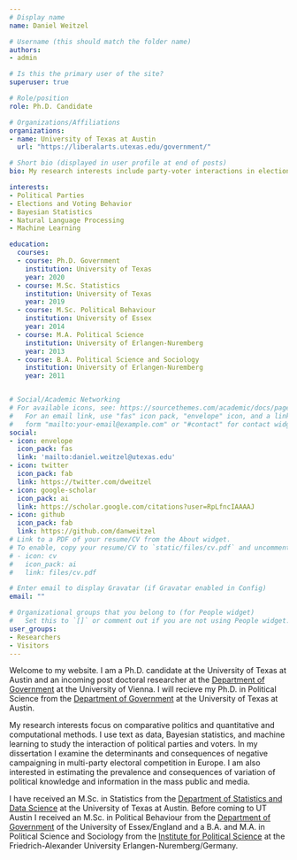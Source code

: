 ```yaml
---
# Display name
name: Daniel Weitzel

# Username (this should match the folder name)
authors:
- admin

# Is this the primary user of the site?
superuser: true

# Role/position
role: Ph.D. Candidate

# Organizations/Affiliations
organizations:
- name: University of Texas at Austin
  url: "https://liberalarts.utexas.edu/government/"

# Short bio (displayed in user profile at end of posts)
bio: My research interests include party-voter interactions in elections and quantitative and computational methods.

interests:
- Political Parties
- Elections and Voting Behavior
- Bayesian Statistics
- Natural Language Processing
- Machine Learning

education:
  courses:
  - course: Ph.D. Government
    institution: University of Texas
    year: 2020
  - course: M.Sc. Statistics
    institution: University of Texas
    year: 2019
  - course: M.Sc. Political Behaviour
    institution: University of Essex
    year: 2014
  - course: M.A. Political Science
    institution: University of Erlangen-Nuremberg
    year: 2013
  - course: B.A. Political Science and Sociology
    institution: University of Erlangen-Nuremberg
    year: 2011


# Social/Academic Networking
# For available icons, see: https://sourcethemes.com/academic/docs/page-builder/#icons
#   For an email link, use "fas" icon pack, "envelope" icon, and a link in the
#   form "mailto:your-email@example.com" or "#contact" for contact widget.
social:
- icon: envelope
  icon_pack: fas
  link: 'mailto:daniel.weitzel@utexas.edu' 
- icon: twitter
  icon_pack: fab
  link: https://twitter.com/dweitzel
- icon: google-scholar
  icon_pack: ai
  link: https://scholar.google.com/citations?user=RpLfncIAAAAJ
- icon: github
  icon_pack: fab
  link: https://github.com/danweitzel
# Link to a PDF of your resume/CV from the About widget.
# To enable, copy your resume/CV to `static/files/cv.pdf` and uncomment the lines below.
# - icon: cv
#   icon_pack: ai
#   link: files/cv.pdf

# Enter email to display Gravatar (if Gravatar enabled in Config)
email: ""

# Organizational groups that you belong to (for People widget)
#   Set this to `[]` or comment out if you are not using People widget.
user_groups:
- Researchers
- Visitors
---
```


Welcome to my website. I am a Ph.D. candidate at the University of Texas at Austin and an incoming post doctoral researcher at the [Department of Government](https://staatswissenschaft.univie.ac.at/en/page/3/) at the University of Vienna. I will  recieve my Ph.D. in Political Science from the [Department of Government](https://liberalarts.utexas.edu/government/) at the University of Texas at Austin.

My research interests focus on comparative politics and quantitative and computational methods. I use text as data, Bayesian statistics, and machine learning to study the interaction of political parties and voters. In my dissertation I examine the determinants and consequences of negative campaigning in multi-party electoral competition in Europe. I am also interested in estimating the prevalence and consequences of variation of political knowledge and information in the mass public and media. 

I have received an M.Sc. in Statistics from the [Department of Statistics and Data Science](https://stat.utexas.edu/) at the University of Texas at Austin. Before coming to UT Austin I received an M.Sc. in Political Behaviour from the [Department of Government](https://www.essex.ac.uk/departments/government) of the University of Essex/England and a B.A. and M.A. in Political Science and Sociology from the [Institute for Political Science](https://www.pol.phil.fau.eu/) at the Friedrich-Alexander University Erlangen-Nuremberg/Germany. 

